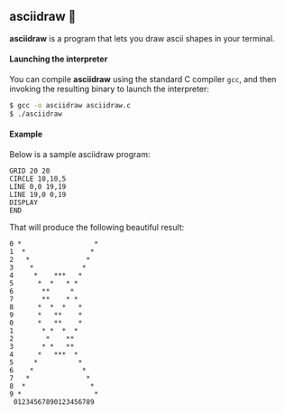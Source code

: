 ## asciidraw 🎨

**asciidraw** is a program that lets you draw ascii shapes in your terminal.

#### Launching the interpreter

You can compile **asciidraw** using the standard C compiler `gcc`, and then
invoking the resulting binary to launch the interpreter:

```bash
$ gcc -o asciidraw asciidraw.c
$ ./asciidraw
```

#### Example

Below is a sample asciidraw program:

```
GRID 20 20
CIRCLE 10,10,5
LINE 0,0 19,19
LINE 19,0 0,19
DISPLAY
END
```

That will produce the following beautiful result:

```
0 *                  *
1  *                *
2   *              *
3    *            *
4     *    ***   *
5      *  *   * *
6       **     *
7       **    * *
8      *  *  *   *
9      *   **    *
0      *   **    *
1       * *  *  *
2        *    **
3       * *   **
4      *   ***  *
5     *          *
6    *            *
7   *              *
8  *                *
9 *                  *
 01234567890123456789
```
